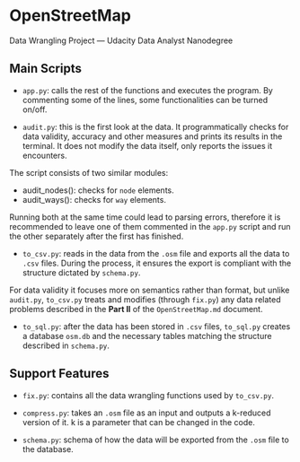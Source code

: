 # OpenStreetMap
Data Wrangling Project — Udacity Data Analyst Nanodegree


## Main Scripts

* `app.py`: calls the rest of the functions and executes the program. By commenting some of the lines, some functionalities can be turned on/off.

* `audit.py`: this is the first look at the data. It programmatically checks for data validity, accuracy and other measures and prints its results in the terminal. It does not modify the data itself, only reports the issues it encounters.

The script consists of two similar modules:

  * audit_nodes(): checks for `node` elements.
  * audit_ways(): checks for `way` elements.

Running both at the same time could lead to parsing errors, therefore it is recommended to leave one of them commented in the `app.py` script and run the other separately after the first has finished.

* `to_csv.py`: reads in the data from the `.osm` file and exports all the data to `.csv` files. During the process, it ensures the export is compliant with the structure dictated by `schema.py`.

For data validity it focuses more on semantics rather than format, but unlike `audit.py`, `to_csv.py` treats and modifies (through `fix.py`) any data related problems described in the **Part II** of the `OpenStreetMap.md` document.

* `to_sql.py`: after the data has been stored in `.csv` files, `to_sql.py` creates a database `osm.db` and the necessary tables matching the structure described in `schema.py`.


## Support Features

* `fix.py`: contains all the data wrangling functions used by `to_csv.py`.

* `compress.py`: takes an `.osm` file as an input and outputs a k-reduced version of it. k is a parameter that can be changed in the code.

* `schema.py`: schema of how the data will be exported from the `.osm` file to the database.
